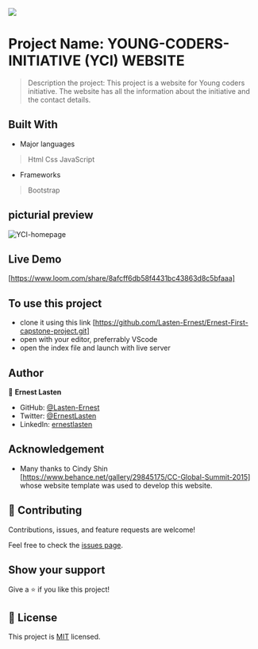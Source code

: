 ![](https://img.shields.io/badge/Microverse-blueviolet)

# Project Name: YOUNG-CODERS-INITIATIVE (YCI) WEBSITE

> Description the project:
This project is a website for Young coders initiative. The website has all the information about the initiative and the contact details. 


## Built With

- Major languages

> Html
> Css
> JavaScript
- Frameworks
> Bootstrap

## picturial preview

![YCI-homepage](https://user-images.githubusercontent.com/58563426/177007151-1a0e1afe-0e64-4ae0-92a6-b5b4d7b20f9d.png)

## Live Demo

[https://www.loom.com/share/8afcff6db58f4431bc43863d8c5bfaaa]

## To use this project
- clone it using this link [https://github.com/Lasten-Ernest/Ernest-First-capstone-project.git]
- open with your editor, preferrably VScode
- open the index file and launch with live server 


## Author

👤 **Ernest Lasten**

- GitHub: [@Lasten-Ernest](https://github.com/Lasten-Ernest)
- Twitter: [@ErnestLasten](https://twitter.com/ErnestLasten)
- LinkedIn: [ernestlasten](https://mw.linkedin.com/in/ernest-lasten-613990197)


## Acknowledgement
- Many thanks to Cindy Shin [https://www.behance.net/gallery/29845175/CC-Global-Summit-2015] 
whose website template was used to develop this website.


## 🤝 Contributing

Contributions, issues, and feature requests are welcome!

Feel free to check the [issues page](../../issues/).

## Show your support

Give a ⭐️ if you like this project!

## 📝 License

This project is [MIT](./MIT.md) licensed.

